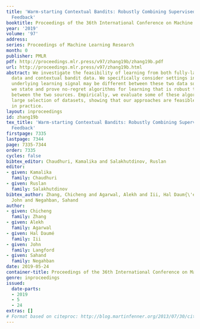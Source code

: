 ```yaml
---
title: 'Warm-starting Contextual Bandits: Robustly Combining Supervised and Bandit
  Feedback'
booktitle: Proceedings of the 36th International Conference on Machine Learning
year: '2019'
volume: '97'
address: 
series: Proceedings of Machine Learning Research
month: 0
publisher: PMLR
pdf: http://proceedings.mlr.press/v97/zhang19b/zhang19b.pdf
url: http://proceedings.mlr.press/v97/zhang19b.html
abstract: We investigate the feasibility of learning from both fully-labeled supervised
  data and contextual bandit data. We specifically consider settings in which the
  underlying learning signal may be different between these two data sources. Theoretically,
  we state and prove no-regret algorithms for learning that is robust to divergences
  between the two sources. Empirically, we evaluate some of these algorithms on a
  large selection of datasets, showing that our approaches are feasible, and helpful
  in practice.
layout: inproceedings
id: zhang19b
tex_title: 'Warm-starting Contextual Bandits: Robustly Combining Supervised and Bandit
  Feedback'
firstpage: 7335
lastpage: 7344
page: 7335-7344
order: 7335
cycles: false
bibtex_editor: Chaudhuri, Kamalika and Salakhutdinov, Ruslan
editor:
- given: Kamalika
  family: Chaudhuri
- given: Ruslan
  family: Salakhutdinov
bibtex_author: Zhang, Chicheng and Agarwal, Alekh and Iii, Hal Daum{\'e} and Langford,
  John and Negahban, Sahand
author:
- given: Chicheng
  family: Zhang
- given: Alekh
  family: Agarwal
- given: Hal Daumé
  family: Iii
- given: John
  family: Langford
- given: Sahand
  family: Negahban
date: 2019-05-24
container-title: Proceedings of the 36th International Conference on Machine Learning
genre: inproceedings
issued:
  date-parts:
  - 2019
  - 5
  - 24
extras: []
# Format based on citeproc: http://blog.martinfenner.org/2013/07/30/citeproc-yaml-for-bibliographies/
---
```

